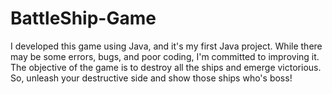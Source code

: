 # BattleShip-Game

I developed this game using Java, and it's my first Java project. While there may be some errors, bugs, and poor coding, I'm committed to improving it. The objective of the game is to destroy all the ships and emerge victorious. So, unleash your destructive side and show those ships who's boss!
